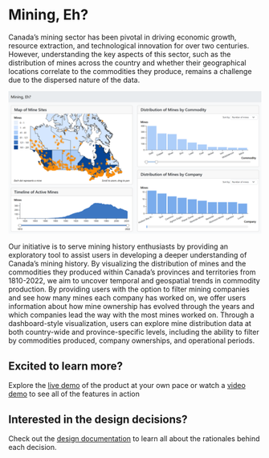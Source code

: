 # Mining, Eh?  

Canada’s mining sector has been pivotal in driving economic growth, resource extraction, and technological innovation for over two centuries. However, understanding the key aspects of this sector, such as the distribution of mines across the country and whether their geographical locations correlate to the commodities they produce, remains a challenge due to the dispersed nature of the data.

![thumbnail](https://github.com/jamiema1/Mining-Eh/blob/main/thumbnail.png)

Our initiative is to serve mining history enthusiasts by providing an exploratory tool to assist users in developing a deeper understanding of Canada’s mining history. By visualizing the distribution of mines and the commodities they produced within Canada’s provinces and territories from 1810-2022, we aim to uncover temporal and geospatial trends in commodity production. By providing users with the option to filter mining companies and see how many mines each company has worked on, we offer users information about how mine ownership has evolved through the years and which companies lead the way with the most mines worked on. Through a dashboard-style visualization, users can explore mine distribution data at both country-wide and province-specific levels, including the ability to filter by commodities produced, company ownerships, and operational periods.

## Excited to learn more?

Explore the [live demo](https://jamiema1.github.io/Mining-Eh/) of the product at your own pace or watch a [video demo](https://youtu.be/XKTumtTmjnw) to see all of the features in action

## Interested in the design decisions?

Check out the [design documentation](https://github.com/jamiema1/Mining-Eh/blob/main/Design%20Documentation.pdf) to learn all about the rationales behind each decision.
